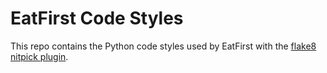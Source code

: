 # EatFirst Code Styles

This repo contains the Python code styles used by EatFirst with the [flake8 nitpick plugin](https://github.com/andreoliwa/nitpick).
